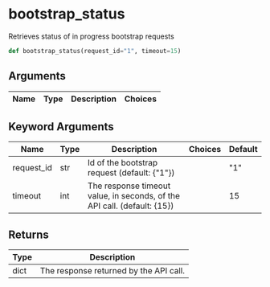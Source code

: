 # bootstrap_status

Retrieves status of in progress bootstrap requests
```py
def bootstrap_status(request_id="1", timeout=15)
```

## Arguments
| Name        | Type | Description                                                                 | Choices |
|-------------|------|-----------------------------------------------------------------------------|---------|
## Keyword Arguments
| Name        | Type | Description                                                                 | Choices | Default |
|-------------|------|-----------------------------------------------------------------------------|---------|---------|
| request_id  | str  | Id of the bootstrap request (default: {"1"}) |         |    "1"     |
| timeout  | int  | The response timeout value, in seconds, of the API call. (default: {15}) |         |    15     |

## Returns
| Type | Description                                                                                   |
|------|-----------------------------------------------------------------------------------------------|
| dict  | The response returned by the API call. |
